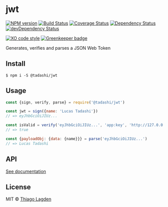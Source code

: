 # jwt

[![NPM version][npm-img]][npm]
[![Build Status][ci-img]][ci]
[![Coverage Status][coveralls-img]][coveralls]
[![Dependency Status][dep-img]][dep]
[![devDependency Status][devDep-img]][devDep]

[![XO code style][xo-img]][xo]
[![Greenkeeper badge][greenkeeper-img]][greenkeeper]


[npm-img]:         https://img.shields.io/npm/v/@tadashi/jwt.svg
[npm]:             https://www.npmjs.com/package/@tadashi/jwt
[ci-img]:          https://travis-ci.org/lagden/jwt.svg
[ci]:              https://travis-ci.org/lagden/jwt
[coveralls-img]:   https://coveralls.io/repos/github/lagden/jwt/badge.svg?branch=master
[coveralls]:       https://coveralls.io/github/lagden/jwt?branch=master
[dep-img]:         https://david-dm.org/lagden/jwt.svg
[dep]:             https://david-dm.org/lagden/jwt
[devDep-img]:      https://david-dm.org/lagden/jwt/dev-status.svg
[devDep]:          https://david-dm.org/lagden/jwt#info=devDependencies
[xo-img]:          https://img.shields.io/badge/code_style-XO-5ed9c7.svg
[xo]:              https://github.com/sindresorhus/xo
[greenkeeper-img]: https://badges.greenkeeper.io/lagden/jwt.svg
[greenkeeper]:     https://greenkeeper.io/


Generates, verifies and parses a JSON Web Token

## Install

```
$ npm i -S @tadashi/jwt
```


## Usage

```js
const {sign, verify, parse} = require('@tadashi/jwt')

const jwt = sign({name: 'Lucas Tadashi'})
// => eyJhbGciOiJIUz...

const isValid = verify('eyJhbGciOiJIUz...', 'app:key', 'http://127.0.0.1')
// => true

const {payloadObj: {data: {name}}} = parse('eyJhbGciOiJIUz...')
// => Lucas Tadashi
```


## API

[See documentation](https://lagden.github.io/jwt)


## License

MIT © [Thiago Lagden](http://lagden.in)
